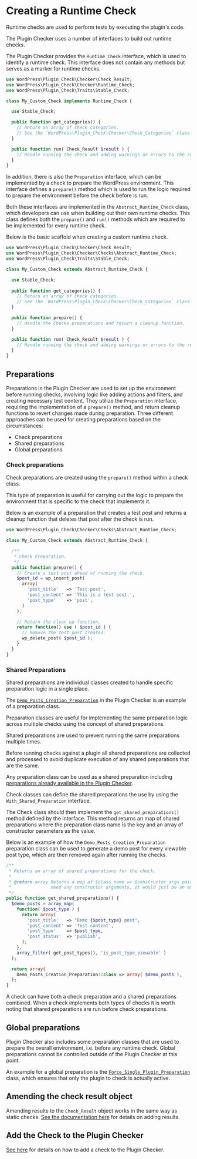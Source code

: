 # Creating a Runtime Check

Runtime checks are used to perform tests by executing the plugin's code.

The Plugin Checker uses a number of interfaces to build out runtime checks.

The Plugin Checker provides the `Runtime_Check` interface, which is used to identify a runtime check. This interface does not contain any methods but serves as a marker for runtime checks.

```php
use WordPress\Plugin_Check\Checker\Check_Result;
use WordPress\Plugin_Check\Checker\Runtime_Check;
use WordPress\Plugin_Check\Traits\Stable_Check;

class My_Custom_Check implements Runtime_Check {

  use Stable_Check;

  public function get_categories() {
    // Return an array of check categories.
    // See the `WordPress\Plugin_Check\Checker\Check_Categories` class for available categories.
  }

  public function run( Check_Result $result ) {
    // Handle running the check and adding warnings or errors to the result.
  }
}
```

In addition, there is also the `Preparation` interface, which can be implemented by a check to prepare the WordPress environment. This interface defines a `prepare()` method which is used to run the logic required to prepare the environment before the check before is run.

Both these interfaces are implemented in the `Abstract_Runtime_Check` class, which developers can use when building out their own runtime checks. This class defines both the `prepare()` and `run()` methods which are required to be implemented for every runtime check.

Below is the basic scaffold when creating a custom runtime check.

```php
use WordPress\Plugin_Check\Checker\Check_Result;
use WordPress\Plugin_Check\Checker\Checks\Abstract_Runtime_Check;
use WordPress\Plugin_Check\Traits\Stable_Check;

class My_Custom_Check extends Abstract_Runtime_Check {

  use Stable_Check;
  
  public function get_categories() {
    // Return an array of check categories.
    // See the `WordPress\Plugin_Check\Checker\Check_Categories` class for available categories.
  }

  public function prepare() {
    // Handle the Checks preparations and return a cleanup function.
  }

  public function run( Check_Result $result ) {
    // Handle running the check and adding warnings or errors to the result.
  }
}
```

## Preparations

Preparations in the Plugin Checker are used to set up the environment before running checks, involving logic like adding actions and filters, and creating necessary test content. They utilize the `Preparation` interface, requiring the implementation of a `prepare()` method, and return cleanup functions to revert changes made during preparation.
Three different approaches can be used for creating preparations based on the circumstances:

* Check preparations
* Shared preparations
* Global preparations

### Check preparations

Check preparations are created using the `prepare()` method within a check class.

This type of preparation is useful for carrying out the logic to prepare the environment that is specific to the check that implements it.

Below is an example of a preparation that creates a test post and returns a cleanup function that deletes that post after the check is run.

```php
use WordPress\Plugin_Check\Checker\Checks\Abstract_Runtime_Check;

class My_Custom_Check extends Abstract_Runtime_Check {

  /**
   * Check Preparation.
   */
  public function prepare() {
    // Create a test post ahead of running the check.
    $post_id = wp_insert_post(
      array(
        'post_title'   => 'Test post',
        'post_content' => 'This is a test post.',
        'post_type'    => 'post',
      )
    );

    // Return the clean up function.
    return function() use ( $post_id ) {
      // Remove the test post created.
      wp_delete_post( $post_id );
    }
  }
}
```

### Shared Preparations

Shared preparations are individual classes created to handle specific preparation logic in a single place.

The [`Demo_Posts_Creation_Preparation`](https://github.com/10up/plugin-check/blob/trunk/includes/Checker/Preparations/Demo_Posts_Creation_Preparation.php) in the Plugin Checker is an example of a preparation class.

Preparation classes are useful for implementing the same preparation logic across multiple checks using the concept of shared preparations.

Shared preparations are used to prevent running the same preparations multiple times.

Before running checks against a plugin all shared preparations are collected and processed to avoid duplicate execution of any shared preparations that are the same. 

Any preparation class can be used as a shared preparation including [preparations already available in the Plugin Checker](https://github.com/10up/plugin-check/blob/trunk/includes/Checker/Preparations).

Check classes can define the shared preparations the use by using the `With_Shared_Preparation` interface.

The Check class should then implement the `get_shared_preparations()` method defined by the interface. This method returns an map of shared preparations where the preparation class name is the key and an array of constructor parameters as the value.

Below is an example of how the `Demo_Posts_Creation_Preparation` preparation class can be used to generate a demo post for every viewable post type, which are then removed again after running the checks.

```php
/**
 * Returns an array of shared preparations for the check.
 *
 * @return array Returns a map of $class_name => $constructor_args pairs. If the class does not
 *               need any constructor arguments, it would just be an empty array.
 */
public function get_shared_preparations() {
  $demo_posts = array_map(
    function( $post_type ) {
      return array(
        'post_title'   => "Demo {$post_type} post",
        'post_content' => 'Test content',
        'post_type'    => $post_type,
        'post_status'  => 'publish',
      );
    },
    array_filter( get_post_types(), 'is_post_type_viewable' )
  );

  return array(
    Demo_Posts_Creation_Preparation::class => array( $demo_posts ),
  );
}
```

A check can have both a check preparation and a shared preparations combined. When a check implements both types of checks it is worth noting that shared preparations are run before check preparations.

## Global preparations

Plugin Checker also includes some preparation classes that are used to prepare the overall environment, i.e. before any runtime check. Global preparations cannot be controlled outside of the Plugin Checker at this point.

An example for a global preparation is the [`Force_Single_Plugin_Preparation`](https://github.com/10up/plugin-check/blob/trunk/includes/Checker/Preparations/Force_Single_Plugin_Preparation.php) class, which ensures that only the plugin to check is actually active.

## Amending the check result object

Amending results to the `Check_Result` object works in the same way as static checks. [See the documentation here](./creating-a-static-check.md#amending-the-check-result-object) for details on adding results.

## Add the Check to the Plugin Checker

[See here](./creating-a-static-check.md#add-the-check-to-the-plugin-checker) for details on how to add a check to the Plugin Checker.
